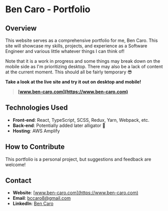 # Ben Caro - Portfolio

## Overview

This website serves as a comprehensive portfolio for me, Ben Caro. This site will showcase my skills, projects, and experience as a Software Engineer and various little whatever things I can think of!

Note that it is a work in progress and some things may break down on the mobile side as I'm prioritizing desktop. There may also be a lack of content at the current moment. This should all be fairly temporary :sunglasses:

**Take a look at the live site and try it out on desktop and mobile!**

> **[www.ben-caro.com](https://www.ben-caro.com)**

## Technologies Used

- **Front-end**: React, TypeScript, SCSS, Redux, Yarn, Webpack, etc.
- **Back-end**: Potentially added later alligator :crocodile:
- **Hosting**: AWS Amplify

## How to Contribute

This portfolio is a personal project, but suggestions and feedback are welcome!

## Contact

- **Website**: [www.ben-caro.com](https://www.ben-caro.com)
- **Email**: bccaro8@gmail.com
- **LinkedIn**: [Ben Caro](https://www.linkedin.com/in/benjamin-c-caro/)
